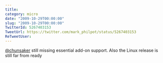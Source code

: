 ```yaml
---
title: 
category: micro
date: "2009-10-29T00:00:00"
slug: "2009-10-29T00:00:00"
TwitterId: 5267403153
TweetUrl: https://twitter.com/mark_philpot/status/5267403153
ReTweetUser: 
---
```


[@chunsaker](https://twitter.com/chunsaker) still missing essential add-on support. Also the Linux release is still far from ready